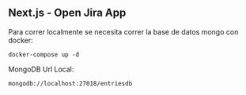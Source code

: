 ## Next.js - Open Jira App


Para correr localmente se necesita correr la base de datos mongo con docker:
```
docker-compose up -d
```

MongoDB Url Local:
```
mongodb://localhost:27018/entriesdb
```
